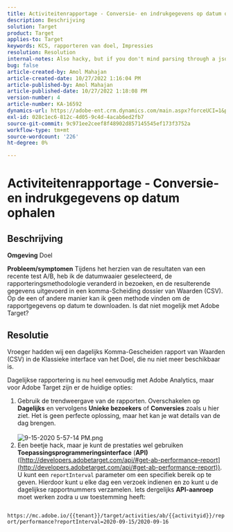 ```yaml
---
title: Activiteitenrapportage - Conversie- en indrukgegevens op datum ophalen
description: Beschrijving
solution: Target
product: Target
applies-to: Target
keywords: KCS, rapporteren van doel, Impressies
resolution: Resolution
internal-notes: Also hacky, but if you don't mind parsing through a json file for the data, the UI makes a request to get that daily data when you load the trend report above you could grab. If you monitor the network calls it should be one with the file name of performance.at.json.
bug: false
article-created-by: Amol Mahajan
article-created-date: 10/27/2022 1:16:04 PM
article-published-by: Amol Mahajan
article-published-date: 10/27/2022 1:18:08 PM
version-number: 4
article-number: KA-16592
dynamics-url: https://adobe-ent.crm.dynamics.com/main.aspx?forceUCI=1&pagetype=entityrecord&etn=knowledgearticle&id=fc74787f-f955-ed11-bba2-6045bd006793
exl-id: 028c1ec6-812c-4d05-9c4d-4acab6ed2fb7
source-git-commit: 9c971ee2ceef8f48902d857145545ef173f3752a
workflow-type: tm+mt
source-wordcount: '226'
ht-degree: 0%

---
```


# Activiteitenrapportage - Conversie- en indrukgegevens op datum ophalen

## Beschrijving

<b>Omgeving</b>
Doel


<b>Probleem/symptomen</b>
Tijdens het herzien van de resultaten van een recente test A/B, heb ik de datumwaaier geselecteerd, de rapporteringsmethodologie veranderd in bezoeken, en de resulterende gegevens uitgevoerd in een komma-Scheiding dossier van Waarden (CSV). Op de een of andere manier kan ik geen methode vinden om de rapportgegevens op datum te downloaden. Is dat niet mogelijk met Adobe Target?




## Resolutie


Vroeger hadden wij een dagelijks Komma-Gescheiden rapport van Waarden (CSV) in de Klassieke interface van het Doel, die nu niet meer beschikbaar is.

Dagelijkse rapportering is nu heel eenvoudig met Adobe Analytics, maar voor Adobe Target zijn er de huidige opties:

1. Gebruik de trendweergave van de rapporten. Overschakelen op <b>Dagelijks</b> en vervolgens <b>Unieke bezoekers</b> of <b>Conversies</b> zoals u hier ziet. Het is geen perfecte oplossing, maar het kan je wat details van de dag brengen.<br>\
   ![9-15-2020 5-57-14 PM.png](https://experienceleaguecommunities.adobe.com/t5/image/serverpage/image-id/26856iB79D1F7E2EB217FD/image-size/medium?v=1.0&amp;amp;px=400)
2. Een beetje hack, maar je kunt de prestaties wel gebruiken <b>Toepassingsprogrammeringsinterface</b> (<b>API)</b> ([http://developers.adobetarget.com/api/#get-ab-performance-report](http://developers.adobetarget.com/api/#get-ab-performance-report)). U kunt een `reportInterval` parameter om een specifiek bereik op te geven. Hierdoor kunt u elke dag een verzoek indienen en zo kunt u de dagelijkse rapportnummers verzamelen. Iets dergelijks <b>API-aanroep</b> moet werken zodra u uw toestemming heeft:


`      https://mc.adobe.io/{{tenant}}/target/activities/ab/{{activityid}}/report/performance?reportInterval=2020-09-15/2020-09-16`
